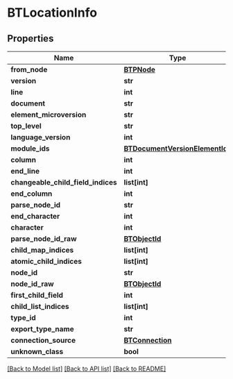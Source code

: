 # BTLocationInfo

## Properties
Name | Type | Description | Notes
------------ | ------------- | ------------- | -------------
**from_node** | [**BTPNode**](BTPNode.md) |  | [optional] 
**version** | **str** |  | [optional] 
**line** | **int** |  | [optional] 
**document** | **str** |  | [optional] 
**element_microversion** | **str** |  | [optional] 
**top_level** | **str** |  | [optional] 
**language_version** | **int** |  | [optional] 
**module_ids** | [**BTDocumentVersionElementIds**](BTDocumentVersionElementIds.md) |  | [optional] 
**column** | **int** |  | [optional] 
**end_line** | **int** |  | [optional] 
**changeable_child_field_indices** | **list[int]** |  | [optional] 
**end_column** | **int** |  | [optional] 
**parse_node_id** | **str** |  | [optional] 
**end_character** | **int** |  | [optional] 
**character** | **int** |  | [optional] 
**parse_node_id_raw** | [**BTObjectId**](BTObjectId.md) |  | [optional] 
**child_map_indices** | **list[int]** |  | [optional] 
**atomic_child_indices** | **list[int]** |  | [optional] 
**node_id** | **str** |  | [optional] 
**node_id_raw** | [**BTObjectId**](BTObjectId.md) |  | [optional] 
**first_child_field** | **int** |  | [optional] 
**child_list_indices** | **list[int]** |  | [optional] 
**type_id** | **int** |  | [optional] 
**export_type_name** | **str** |  | [optional] 
**connection_source** | [**BTConnection**](BTConnection.md) |  | [optional] 
**unknown_class** | **bool** |  | [optional] 

[[Back to Model list]](../README.md#documentation-for-models) [[Back to API list]](../README.md#documentation-for-api-endpoints) [[Back to README]](../README.md)


